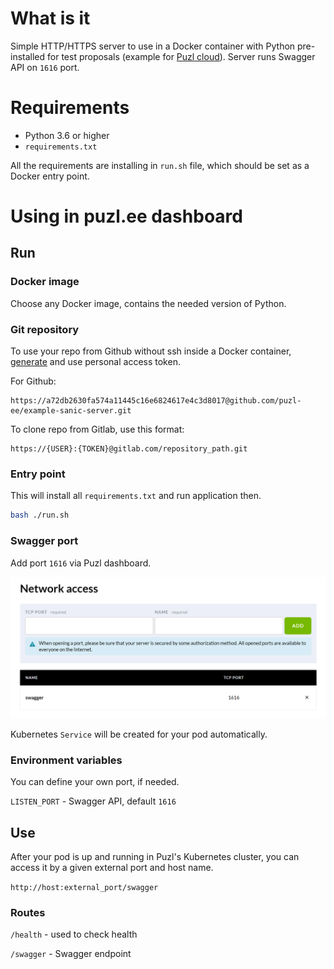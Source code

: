 # What is it

Simple HTTP/HTTPS server to use in a Docker container with Python pre-installed for test proposals (example for [Puzl cloud](https://puzl.ee)). Server runs Swagger API on `1616` port.

# Requirements

- Python 3.6 or higher
- `requirements.txt`

All the requirements are installing in `run.sh` file, which should be set as a Docker entry point.

# Using in puzl.ee dashboard
## Run 
### Docker image

Choose any Docker image, contains the needed version of Python.

### Git repository
To use your repo from Github without ssh inside a Docker container, [generate](https://help.github.com/en/github/authenticating-to-github/creating-a-personal-access-token-for-the-command-line) and use personal access token.

For Github:
```
https://a72db2630fa574a11445c16e6824617e4c3d8017@github.com/puzl-ee/example-sanic-server.git
```
To clone repo from Gitlab, use this format:
```
https://{USER}:{TOKEN}@gitlab.com/repository_path.git
```

### Entry point
This will install all `requirements.txt` and run application then.
```bash
bash ./run.sh
```

### Swagger port

Add port `1616` via Puzl dashboard. 

![Open port in Puzl dashboard](port-screenshot.png?raw=true "Open port")

Kubernetes `Service` will be created for your pod automatically.

### Environment variables

You can define your own port, if needed.

`LISTEN_PORT` - Swagger API, default `1616`

## Use

After your pod is up and running in Puzl's Kubernetes cluster, you can access it by a given external port and host name.

`http://host:external_port/swagger`

### Routes

`/health` - used to check health

`/swagger` - Swagger endpoint
